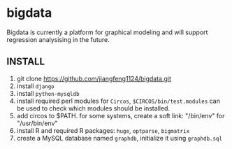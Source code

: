 bigdata
=======

Bigdata is currently a platform for graphical modeling and will support regression analysising in the future.

INSTALL
-------
1. git clone https://github.com/jiangfeng1124/bigdata.git
2. install `django`
3. install `python-mysqldb`
4. install required perl modules for `Circos`, `$CIRCOS/bin/test.modules` can be used to check which modules should be installed. 
5. add circos to $PATH. for some systems, create a soft link: "/bin/env" for "/usr/bin/env"
5. install R and required R packages: `huge`, `optparse`, `bigmatrix`
6. create a MySQL database named `graphdb`, initialize it using `graphdb.sql`
